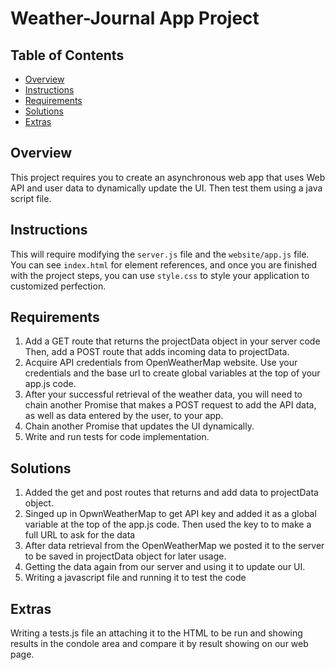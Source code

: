 # Weather-Journal App Project

## Table of Contents

* [Overview](#overview)
* [Instructions](#instructions)
* [Requirements](#requirements)
* [Solutions](#solutions)
* [Extras](#extras)

## Overview
This project requires you to create an asynchronous web app that uses Web API and user data to dynamically update the UI. Then test them using a java script file.

## Instructions
This will require modifying the `server.js` file and the `website/app.js` file. You can see `index.html` for element references, and once you are finished with the project steps, you can use `style.css` to style your application to customized perfection.

## Requirements
1. Add a GET route that returns the projectData object in your server code Then, add a POST route that adds incoming data to projectData.
2. Acquire API credentials from OpenWeatherMap website. Use your credentials and the base url to create global variables at the top of your app.js code.
3. After your successful retrieval of the weather data, you will need to chain another Promise that makes a POST request to add the API data, as well as data entered by the user, to your app.
4. Chain another Promise that updates the UI dynamically.
5. Write and run tests for code implementation.

## Solutions
1. Added the get and post routes that returns and add data to projectData object.
2. Singed up in OpwnWeatherMap to get API key and added it as a global variable at the top of the app.js code. Then used the key to to make a full URL to ask for the data
3. After data retrieval from the OpenWeatherMap we posted it to the server to be saved in projectData object for later usage.
4. Getting the data again from our server and using it to update our UI.
5. Writing a javascript file and running it to test the code

## Extras
Writing a tests.js file an attaching it to the HTML to be run and showing results in the condole area and compare it by result showing on our web page.
